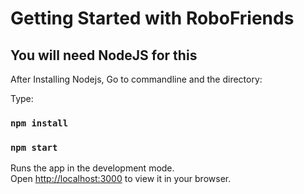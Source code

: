 # Getting Started with RoboFriends


## You will need NodeJS for this

After Installing Nodejs, Go to commandline and the directory:

Type:

### `npm install`

### `npm start`

Runs the app in the development mode.\
Open [http://localhost:3000](http://localhost:3000) to view it in your browser.


